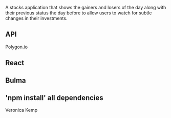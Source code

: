 A stocks application that shows the gainers and losers of the day along with their previous status the day before to allow users to watch for subtle changes in their investments.

## API
Polygon.io

## React
## Bulma

## 'npm install' all dependencies

Veronica Kemp
